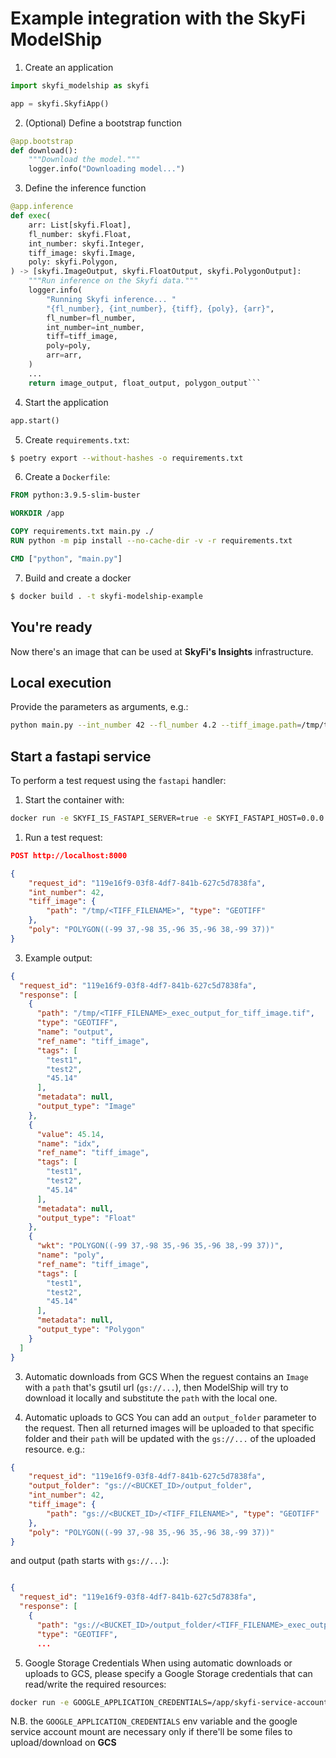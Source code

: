 # Example integration with the SkyFi ModelShip


1. Create an application
```python
import skyfi_modelship as skyfi

app = skyfi.SkyfiApp()
```

2. (Optional) Define a bootstrap function
```python
@app.bootstrap
def download():
    """Download the model."""
    logger.info("Downloading model...")
```

3. Define the inference function
```python
@app.inference
def exec(
    arr: List[skyfi.Float],
    fl_number: skyfi.Float,
    int_number: skyfi.Integer,
    tiff_image: skyfi.Image,
    poly: skyfi.Polygon,
) -> [skyfi.ImageOutput, skyfi.FloatOutput, skyfi.PolygonOutput]:
    """Run inference on the Skyfi data."""
    logger.info(
        "Running Skyfi inference... "
        "{fl_number}, {int_number}, {tiff}, {poly}, {arr}",
        fl_number=fl_number,
        int_number=int_number,
        tiff=tiff_image,
        poly=poly,
        arr=arr,
    )
    ...
    return image_output, float_output, polygon_output```
```

4. Start the application
```python
app.start()
```

5. Create `requirements.txt`:
```bash
$ poetry export --without-hashes -o requirements.txt
```

6. Create a `Dockerfile`:
```Dockerfile
FROM python:3.9.5-slim-buster

WORKDIR /app

COPY requirements.txt main.py ./
RUN python -m pip install --no-cache-dir -v -r requirements.txt

CMD ["python", "main.py"]
```

7. Build and create a docker
```bash
$ docker build . -t skyfi-modelship-example
```

## You're ready
Now there's an image that can be used at **SkyFi's Insights** infrastructure.

## Local execution

Provide the parameters as arguments, e.g.:
```bash
python main.py --int_number 42 --fl_number 4.2 --tiff_image.path=/tmp/tmp.tiff --tiff_image.type=GEOTIFF
```

## Start a fastapi service
To perform a test request using the `fastapi` handler:

1. Start the container with:

```bash
docker run -e SKYFI_IS_FASTAPI_SERVER=true -e SKYFI_FASTAPI_HOST=0.0.0.0 -e SKYFI_FASTAPI_PORT=8000 -p 8000:8000 -it skyfi-modelship-example
```

1. Run a test request:
```json
POST http://localhost:8000

{
    "request_id": "119e16f9-03f8-4df7-841b-627c5d7838fa",
    "int_number": 42,
    "tiff_image": {
        "path": "/tmp/<TIFF_FILENAME>", "type": "GEOTIFF"
    },
    "poly": "POLYGON((-99 37,-98 35,-96 35,-96 38,-99 37))"
}
```

3. Example output:
```json
{
  "request_id": "119e16f9-03f8-4df7-841b-627c5d7838fa",
  "response": [
    {
      "path": "/tmp/<TIFF_FILENAME>_exec_output_for_tiff_image.tif",
      "type": "GEOTIFF",
      "name": "output",
      "ref_name": "tiff_image",
      "tags": [
        "test1",
        "test2",
        "45.14"
      ],
      "metadata": null,
      "output_type": "Image"
    },
    {
      "value": 45.14,
      "name": "idx",
      "ref_name": "tiff_image",
      "tags": [
        "test1",
        "test2",
        "45.14"
      ],
      "metadata": null,
      "output_type": "Float"
    },
    {
      "wkt": "POLYGON((-99 37,-98 35,-96 35,-96 38,-99 37))",
      "name": "poly",
      "ref_name": "tiff_image",
      "tags": [
        "test1",
        "test2",
        "45.14"
      ],
      "metadata": null,
      "output_type": "Polygon"
    }
  ]
}
```

3. Automatic downloads from GCS
When the reguest contains an `Image` with a `path` that's gsutil url (`gs://...`), then ModelShip will try to download it locally and substitute the `path` with the local one.

4. Automatic uploads to GCS
You can add an `output_folder` parameter to the request. Then all returned images will be uploaded to that specific folder and their `path` will be updated with the `gs://...` of the uploaded resource. e.g.:

```json
{
    "request_id": "119e16f9-03f8-4df7-841b-627c5d7838fa",
    "output_folder": "gs://<BUCKET_ID>/output_folder",
    "int_number": 42,
    "tiff_image": {
        "path": "gs://<BUCKET_ID>/<TIFF_FILENAME>", "type": "GEOTIFF"
    },
    "poly": "POLYGON((-99 37,-98 35,-96 35,-96 38,-99 37))"
}
```

and output (path starts with `gs://...`):
```json

{
  "request_id": "119e16f9-03f8-4df7-841b-627c5d7838fa",
  "response": [
    {
      "path": "gs://<BUCKET_ID>/output_folder/<TIFF_FILENAME>_exec_output_for_tiff_image.tif",
      "type": "GEOTIFF",
      ...
```

5. Google Storage Credentials
When using automatic downloads or uploads to GCS, please specify a Google Storage credentials that can read/write the required resources:

```bash
docker run -e GOOGLE_APPLICATION_CREDENTIALS=/app/skyfi-service-account.json -e SKYFI_IS_FASTAPI_SERVER=true -e SKYFI_FASTAPI_HOST=0.0.0.0 -e SKYFI_FASTAPI_PORT=8000 -p 8000:8000 -it -v $(pwd)/google_service_account.json:/app/skyfi-service-account.json skyfi-modelship-example
```

N.B. the `GOOGLE_APPLICATION_CREDENTIALS` env variable and the google service account mount are necessary only if there'll be some files to upload/download on **GCS**

